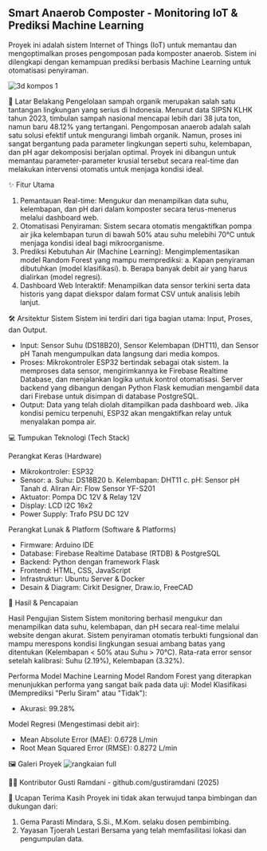 ## Smart Anaerob Composter - Monitoring IoT & Prediksi Machine Learning

Proyek ini adalah sistem Internet of Things (IoT) untuk memantau dan mengoptimalkan proses pengomposan pada komposter anaerob. Sistem ini dilengkapi dengan kemampuan prediksi berbasis Machine Learning untuk otomatisasi penyiraman.

![3d kompos 1](https://github.com/user-attachments/assets/3990bcaf-01ba-44f5-861f-15f688e73a9f)

📝 Latar Belakang
Pengelolaan sampah organik merupakan salah satu tantangan lingkungan yang serius di Indonesia. Menurut data SIPSN KLHK tahun 2023, timbulan sampah nasional mencapai lebih dari 38 juta ton, namun baru 48.12% yang tertangani. Pengomposan anaerob adalah salah satu solusi efektif untuk mengurangi limbah organik. Namun, proses ini sangat bergantung pada parameter lingkungan seperti suhu, kelembapan, dan pH agar dekomposisi berjalan optimal. Proyek ini dibangun untuk memantau parameter-parameter krusial tersebut secara real-time dan melakukan intervensi otomatis untuk menjaga kondisi ideal. 

✨ Fitur Utama
1. Pemantauan Real-time: Mengukur dan menampilkan data suhu, kelembapan, dan pH dari dalam komposter secara terus-menerus melalui dashboard web. 
2. Otomatisasi Penyiraman: Sistem secara otomatis mengaktifkan pompa air jika kelembapan turun di bawah 50% atau suhu melebihi 70°C untuk menjaga kondisi ideal bagi mikroorganisme.
3. Prediksi Kebutuhan Air (Machine Learning): Mengimplementasikan model Random Forest yang mampu memprediksi:
   a. Kapan penyiraman dibutuhkan (model klasifikasi). 
   b. Berapa banyak debit air yang harus dialirkan (model regresi). 
4. Dashboard Web Interaktif: Menampilkan data sensor terkini serta data historis yang dapat diekspor dalam format CSV untuk analisis lebih lanjut.

🛠️ Arsitektur Sistem
Sistem ini terdiri dari tiga bagian utama: Input, Proses, dan Output. 

- Input: Sensor Suhu (DS18B20), Sensor Kelembapan (DHT11), dan Sensor pH Tanah mengumpulkan data langsung dari media kompos. 
- Proses: Mikrokontroler ESP32 bertindak sebagai otak sistem. Ia memproses data sensor, mengirimkannya ke Firebase Realtime Database, dan menjalankan logika untuk kontrol otomatisasi. Server backend yang dibangun dengan Python Flask kemudian mengambil data dari Firebase untuk disimpan di database PostgreSQL. 
- Output: Data yang telah diolah ditampilkan pada dashboard web. Jika kondisi pemicu terpenuhi, ESP32 akan mengaktifkan relay untuk menyalakan pompa air.

💻 Tumpukan Teknologi (Tech Stack)

Perangkat Keras (Hardware)
- Mikrokontroler: ESP32 
- Sensor:
  a. Suhu: DS18B20 
  b. Kelembapan: DHT11 
  c. pH: Sensor pH Tanah 
  d. Aliran Air: Flow Sensor YF-S201 
- Aktuator: Pompa DC 12V & Relay 12V 
- Display: LCD I2C 16x2 
- Power Supply: Trafo PSU DC 12V 

Perangkat Lunak & Platform (Software & Platforms)
- Firmware: Arduino IDE 
- Database: Firebase Realtime Database (RTDB) & PostgreSQL 
- Backend: Python dengan framework Flask 
- Frontend: HTML, CSS, JavaScript 
- Infrastruktur: Ubuntu Server & Docker 
- Desain & Diagram: Cirkit Designer, Draw.io, FreeCAD

🚀 Hasil & Pencapaian

Hasil Pengujian Sistem
Sistem monitoring berhasil mengukur dan menampilkan data suhu, kelembapan, dan pH secara real-time melalui website dengan akurat. 
Sistem penyiraman otomatis terbukti fungsional dan mampu merespons kondisi lingkungan sesuai ambang batas yang ditentukan (Kelembapan < 50% atau Suhu > 70°C). 
Rata-rata error sensor setelah kalibrasi: Suhu (2.19%), Kelembapan (3.32%). 


Performa Model Machine Learning
Model Random Forest yang diterapkan menunjukkan performa yang sangat baik pada data uji:
Model Klasifikasi (Memprediksi "Perlu Siram" atau "Tidak"):
* Akurasi: 99.28% 

Model Regresi (Mengestimasi debit air):
* Mean Absolute Error (MAE): 0.6728 L/min 
* Root Mean Squared Error (RMSE): 0.8272 L/min


🖼️ Galeri Proyek
![rangkaian full](https://github.com/user-attachments/assets/84dff612-31b7-445e-b9c9-c5f194b49af1)


🧑‍💻 Kontributor
Gusti Ramdani - github.com/gustiramdani (2025)

🙏 Ucapan Terima Kasih
Proyek ini tidak akan terwujud tanpa bimbingan dan dukungan dari:
1. Gema Parasti Mindara, S.Si., M.Kom. selaku dosen pembimbing. 
2. Yayasan Tjoerah Lestari Bersama yang telah memfasilitasi lokasi dan pengumpulan data.
